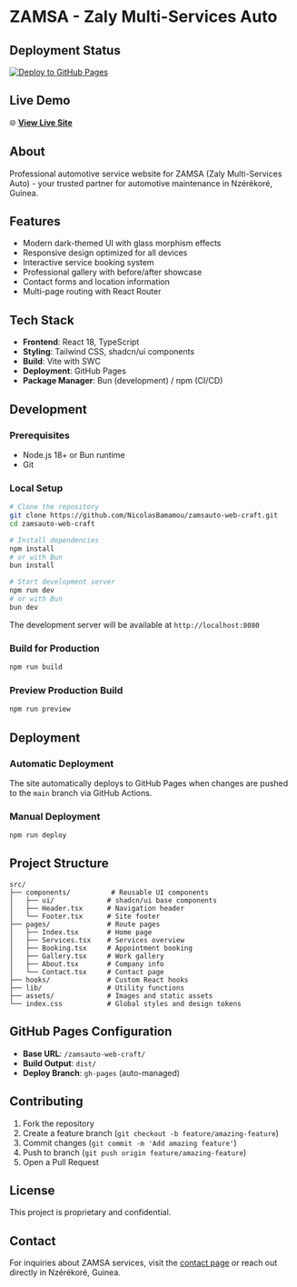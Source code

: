 # ZAMSA - Zaly Multi-Services Auto

## Deployment Status
[![Deploy to GitHub Pages](https://github.com/NicolasBamamou/zamsauto-web-craft/actions/workflows/deploy.yml/badge.svg)](https://github.com/NicolasBamamou/zamsauto-web-craft/actions/workflows/deploy.yml)

## Live Demo
🌐 **[View Live Site](https://NicolasBamamou.github.io/zamsauto-web-craft/)**

## About
Professional automotive service website for ZAMSA (Zaly Multi-Services Auto) - your trusted partner for automotive maintenance in Nzérékoré, Guinea.

## Features
- Modern dark-themed UI with glass morphism effects
- Responsive design optimized for all devices
- Interactive service booking system
- Professional gallery with before/after showcase
- Contact forms and location information
- Multi-page routing with React Router

## Tech Stack
- **Frontend**: React 18, TypeScript
- **Styling**: Tailwind CSS, shadcn/ui components
- **Build**: Vite with SWC
- **Deployment**: GitHub Pages
- **Package Manager**: Bun (development) / npm (CI/CD)

## Development

### Prerequisites
- Node.js 18+ or Bun runtime
- Git

### Local Setup
```bash
# Clone the repository
git clone https://github.com/NicolasBamamou/zamsauto-web-craft.git
cd zamsauto-web-craft

# Install dependencies
npm install
# or with Bun
bun install

# Start development server
npm run dev
# or with Bun
bun dev
```

The development server will be available at `http://localhost:8080`

### Build for Production
```bash
npm run build
```

### Preview Production Build
```bash
npm run preview
```

## Deployment

### Automatic Deployment
The site automatically deploys to GitHub Pages when changes are pushed to the `main` branch via GitHub Actions.

### Manual Deployment
```bash
npm run deploy
```

## Project Structure
```
src/
├── components/          # Reusable UI components
│   ├── ui/             # shadcn/ui base components
│   ├── Header.tsx      # Navigation header
│   └── Footer.tsx      # Site footer
├── pages/              # Route pages
│   ├── Index.tsx       # Home page
│   ├── Services.tsx    # Services overview
│   ├── Booking.tsx     # Appointment booking
│   ├── Gallery.tsx     # Work gallery
│   ├── About.tsx       # Company info
│   └── Contact.tsx     # Contact page
├── hooks/              # Custom React hooks
├── lib/                # Utility functions
├── assets/             # Images and static assets
└── index.css           # Global styles and design tokens
```

## GitHub Pages Configuration
- **Base URL**: `/zamsauto-web-craft/`
- **Build Output**: `dist/`
- **Deploy Branch**: `gh-pages` (auto-managed)

## Contributing
1. Fork the repository
2. Create a feature branch (`git checkout -b feature/amazing-feature`)
3. Commit changes (`git commit -m 'Add amazing feature'`)
4. Push to branch (`git push origin feature/amazing-feature`)
5. Open a Pull Request

## License
This project is proprietary and confidential.

## Contact
For inquiries about ZAMSA services, visit the [contact page](https://NicolasBamamou.github.io/zamsauto-web-craft/contact) or reach out directly in Nzérékoré, Guinea.
